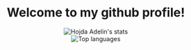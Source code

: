 <div align="center">
  <h1>Welcome to my github profile!</h1>
</div>

<div align="center">
  <img src="https://github-readme-stats.vercel.app/api?username=hojdaadelin&show_icons=true&theme=dracula" alt="Hojda Adelin's stats" />
</div>

<div align="center">
  <img src="https://github-readme-stats.vercel.app/api/top-langs/?username=hojdaadelin&layout=compact" alt="Top languages" />
</div>
